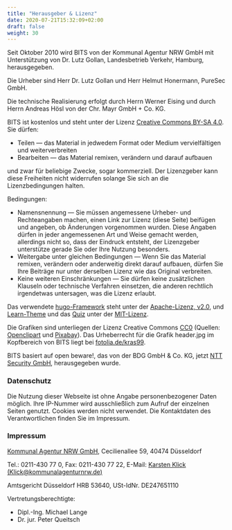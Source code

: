 ```yaml
---
title: "Herausgeber & Lizenz"
date: 2020-07-21T15:32:09+02:00
draft: false
weight: 30
---
```


Seit Oktober 2010 wird BITS von der Kommunal Agentur NRW GmbH mit Unterstützung von Dr. Lutz Gollan, Landesbetrieb Verkehr, Hamburg, herausgegeben.

Die Urheber sind Herr Dr. Lutz Gollan und Herr Helmut Honermann, PureSec GmbH.

Die technische Realisierung erfolgt durch Herrn Werner Eising und durch Herrn Andreas Hösl von der Chr. Mayr GmbH + Co. KG.

BITS ist kostenlos und steht unter der Lizenz [Creative Commons BY-SA 4.0](https://creativecommons.org/licenses/by-sa/4.0/deed.de). Sie dürfen:

- Teilen — das Material in jedwedem Format oder Medium vervielfältigen und weiterverbreiten
- Bearbeiten — das Material remixen, verändern und darauf aufbauen

und zwar für beliebige Zwecke, sogar kommerziell. Der Lizenzgeber kann diese Freiheiten nicht widerrufen solange Sie sich an die Lizenzbedingungen halten.

Bedingungen:

- Namensnennung — Sie müssen angemessene Urheber- und Rechteangaben machen, einen Link zur Lizenz (diese Seite) beifügen und angeben, ob Änderungen vorgenommen wurden. Diese Angaben dürfen in jeder angemessenen Art und Weise gemacht werden, allerdings nicht so, dass der Eindruck entsteht, der Lizenzgeber unterstütze gerade Sie oder Ihre Nutzung besonders.
- Weitergabe unter gleichen Bedingungen — Wenn Sie das Material remixen, verändern oder anderweitig direkt darauf aufbauen, dürfen Sie Ihre Beiträge nur unter derselben Lizenz wie das Original verbreiten.
- Keine weiteren Einschränkungen — Sie dürfen keine zusätzlichen Klauseln oder technische Verfahren einsetzen, die anderen rechtlich irgendetwas untersagen, was die Lizenz erlaubt.

Das verwendete [hugo-Framework](https://gohugo.io/) steht unter der [Apache-Lizenz, v2.0](https://www.apache.org/licenses/LICENSE-2.0), und [Learn-Theme](https://themes.gohugo.io/hugo-theme-learn/) und das [Quiz](https://bonartm.github.io/hugo-quiz/) unter der [MIT-Lizenz](https://opensource.org/licenses/MIT).

Die Grafiken sind unterliegen der Lizenz Creative Commons [CC0](https://creativecommons.org/publicdomain/zero/1.0/deed.de) (Quellen: [Openclipart](https://openclipart.org/) und [Pixabay](https://pixabay.com/)). Das Urheberrecht für die Grafik header.jpg im Kopfbereich von BITS liegt bei [fotolia.de/kras99](http://fotolia.de/kras99).

BITS basiert auf open beware!, das von der BDG GmbH & Co. KG, jetzt [NTT Security GmbH](https://www.nttsecurity.com/de-de), herausgegeben wurde.

### Datenschutz

Die Nutzung dieser Webseite ist ohne Angabe personenbezogener Daten möglich. Ihre IP-Nummer wird ausschließlich zum Aufruf der einzelnen Seiten genutzt. Cookies werden nicht verwendet. Die Kontaktdaten des Verantwortlichen finden Sie im Impressum.

### Impressum

[Kommunal Agentur NRW GmbH](https://www.kommunalagenturnrw.de/), Cecilienallee 59, 40474 Düsseldorf

Tel.: 0211-430 77 0, Fax: 0211-430 77 22, E-Mail: [Karsten Klick (Klick@kommunalagenturnrw.de)](mailto:klick@kommunalagenturnrw.de)

Amtsgericht Düsseldorf HRB 53640, USt-IdNr. DE247651110

Vertretungsberechtigte:

- Dipl.-Ing. Michael Lange
- Dr. jur. Peter Queitsch